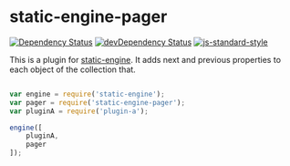 # static-engine-pager

[![Dependency Status](https://david-dm.org/erickmerchant/static-engine-pager.svg?style=flat-square)](https://david-dm.org/erickmerchant/static-engine-pager) [![devDependency Status](https://david-dm.org/erickmerchant/static-engine-pager/dev-status.svg?style=flat-square)](https://david-dm.org/erickmerchant/static-engine-pager#info=devDependencies) [![js-standard-style](https://img.shields.io/badge/code%20style-standard-brightgreen.svg?style=flat)](https://github.com/feross/standard)

This is a plugin for [static-engine](https://github.com/erickmerchant/static-engine). It adds next and previous properties to each object of the collection that.

```javascript

var engine = require('static-engine');
var pager = require('static-engine-pager');
var pluginA = require('plugin-a');

engine([
    pluginA,
    pager
]);

```

